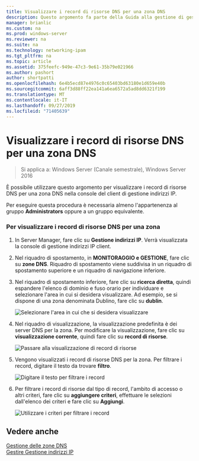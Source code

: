 ```yaml
---
title: Visualizzare i record di risorse DNS per una zona DNS
description: Questo argomento fa parte della Guida alla gestione di gestione indirizzi IP in Windows Server 2016.
manager: brianlic
ms.custom: na
ms.prod: windows-server
ms.reviewer: na
ms.suite: na
ms.technology: networking-ipam
ms.tgt_pltfrm: na
ms.topic: article
ms.assetid: 375feefc-949e-47c3-9e61-35b79e021966
ms.author: pashort
author: shortpatti
ms.openlocfilehash: 6e4b5ecd87e4976c0c65403bd63180e1d659e40b
ms.sourcegitcommit: 6aff3d88ff22ea141a6ea6572a5ad8dd6321f199
ms.translationtype: MT
ms.contentlocale: it-IT
ms.lasthandoff: 09/27/2019
ms.locfileid: "71405639"
---
```

# <a name="view-dns-resource-records-for-a-dns-zone"></a>Visualizzare i record di risorse DNS per una zona DNS

>Si applica a: Windows Server (Canale semestrale), Windows Server 2016

È possibile utilizzare questo argomento per visualizzare i record di risorse DNS per una zona DNS nella console del client di gestione indirizzi IP.  
  
Per eseguire questa procedura è necessaria almeno l'appartenenza al gruppo **Administrators** oppure a un gruppo equivalente.  
  
### <a name="to-view-dns-resource-records-for-a-zone"></a>Per visualizzare i record di risorse DNS per una zona  
  
1.  In Server Manager, fare clic su  **Gestione indirizzi IP**. Verrà visualizzata la console di gestione indirizzi IP client.  
  
2.  Nel riquadro di spostamento, in **MONITORAGGIO e GESTIONE**, fare clic su **zone DNS**.  Riquadro di spostamento viene suddivisa in un riquadro di spostamento superiore e un riquadro di navigazione inferiore.  
  
3.  Nel riquadro di spostamento inferiore, fare clic su **ricerca diretta**, quindi espandere l'elenco di dominio e fuso orario per individuare e selezionare l'area in cui si desidera visualizzare. Ad esempio, se si dispone di una zona denominata Dublino, fare clic su **dublin**.  
  
    ![Selezionare l'area in cui che si desidera visualizzare](../../media/View-DNS-Resource-Records-for-a-DNS-Zone/ipam_DNSzones_01a.jpg)  

  
4.  Nel riquadro di visualizzazione, la visualizzazione predefinita è dei server DNS per la zona. Per modificare la visualizzazione, fare clic su **visualizzazione corrente**, quindi fare clic su **record di risorse**.  
  
    ![Passare alla visualizzazione di record di risorse](../../media/View-DNS-Resource-Records-for-a-DNS-Zone/ipam_Zone_RR_02.jpg)  
  
5.  Vengono visualizzati i record di risorse DNS per la zona. Per filtrare i record, digitare il testo da trovare **filtro**.  
  
    ![Digitare il testo per filtrare i record](../../media/View-DNS-Resource-Records-for-a-DNS-Zone/ipam_DNSzones_01c.jpg)  
  
6.  Per filtrare i record di risorse dal tipo di record, l'ambito di accesso o altri criteri, fare clic su **aggiungere criteri**, effettuare le selezioni dall'elenco dei criteri e fare clic su **Aggiungi**.  
  
    ![Utilizzare i criteri per filtrare i record](../../media/View-DNS-Resource-Records-for-a-DNS-Zone/ipam_DNSzones_01d.jpg)  
  
## <a name="see-also"></a>Vedere anche  
[Gestione delle zone DNS](DNS-Zone-Management.md)  
[Gestire Gestione indirizzi IP](Manage-IPAM.md)  
  


